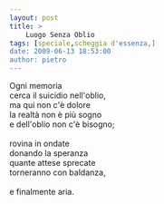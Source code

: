 ```yaml
---
layout: post
title: >
    Luogo Senza Oblio
tags: [speciale,scheggia d'essenza,]
date: 2009-06-13 18:53:00
author: pietro
---
```

Ogni memoria<br/>cerca il suicidio nell'oblio,<br/>ma qui non c'è dolore<br/>la realtà non è più sogno<br/>e dell'oblio non c'è bisogno;<br/><br/>rovina in ondate<br/>donando la speranza<br/>quante attese sprecate<br/>torneranno con baldanza,<br/><br/>e finalmente aria.

